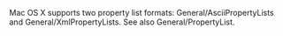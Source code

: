 Mac OS X supports two property list formats: General/AsciiPropertyLists and General/XmlPropertyLists. See also General/PropertyList.